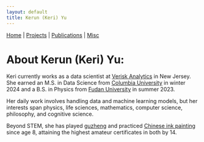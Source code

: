 ```yaml
---
layout: default
title: Kerun (Keri) Yu
---
```

[Home](/) | [Projects](/projects/) | [Publications](/publications/) | [Misc](/misc/) 

# About Kerun (Keri) Yu:


Keri currently works as a data scientist at [Verisk Analytics](https://www.verisk.com/) in New Jersey. She earned an M.S. in Data Science from [Columbia University](https://datascience.columbia.edu/) in winter 2024 and a B.S. in Physics from [Fudan University](https://phys.fudan.edu.cn/) in summer 2023.

Her daily work involves handling data and machine learning models, but her interests span physics, life sciences, mathematics, computer science, philosophy, and cognitive science. 

Beyond STEM, she has played [guzheng](https://en.wikipedia.org/wiki/Guzheng) and practiced [Chinese ink painting](https://en.wikipedia.org/wiki/Chinese_painting) since age 8, attaining the highest amateur certificates in both by 14.
